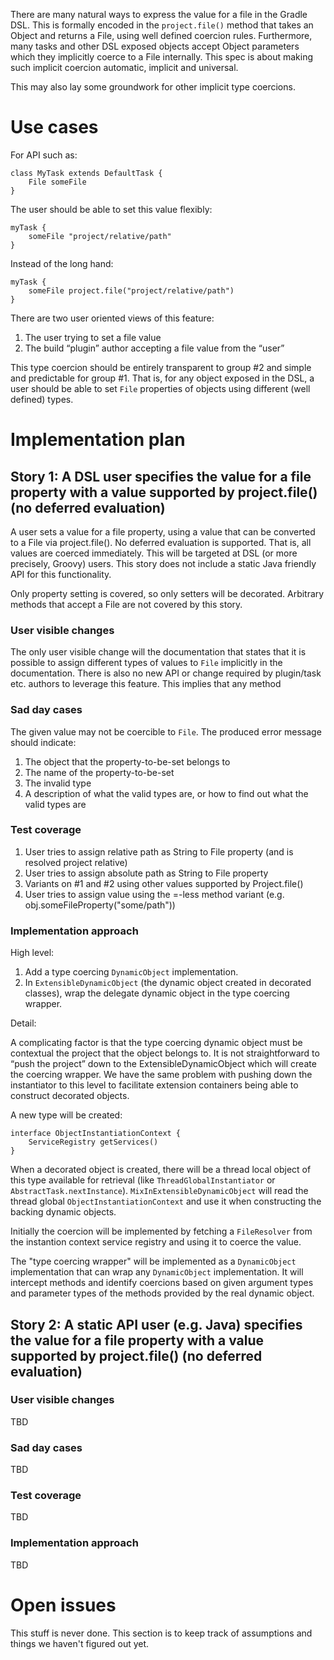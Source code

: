 There are many natural ways to express the value for a file in the Gradle DSL. This is formally encoded in the `project.file()`
method that takes an Object and returns a File, using well defined coercion rules. Furthermore, many tasks and other DSL exposed
objects accept Object parameters which they implicitly coerce to a File internally. This spec is about making such implicit coercion
automatic, implicit and universal.

This may also lay some groundwork for other implicit type coercions.

# Use cases

For API such as:

    class MyTask extends DefaultTask {
        File someFile
    }

The user should be able to set this value flexibly:

    myTask {
        someFile "project/relative/path"
    }

Instead of the long hand:

    myTask {
        someFile project.file("project/relative/path")
    }

There are two user oriented views of this feature:

1. The user trying to set a file value
2. The build “plugin” author accepting a file value from the “user”

This type coercion should be entirely transparent to group #2 and simple and predictable for group #1. That is, for any object exposed
in the DSL, a user should be able to set `File` properties of objects using different (well defined) types.

# Implementation plan

## Story 1: A DSL user specifies the value for a file property with a value supported by project.file() (no deferred evaluation)

A user sets a value for a file property, using a value that can be converted to a File via project.file(). No deferred evaluation is supported.
That is, all values are coerced immediately. This will be targeted at DSL (or more precisely, Groovy) users. This story does
not include a static Java friendly API for this functionality.

Only property setting is covered, so only setters will be decorated. Arbitrary methods that accept a File are not covered by this story.

### User visible changes

The only user visible change will the documentation that states that it is possible to assign different types of values to
`File` implicitly in the documentation. There is also no new API or change required by plugin/task etc. authors to leverage this
feature. This implies that any method 

### Sad day cases

The given value may not be coercible to `File`. The produced error message should indicate:

1. The object that the property-to-be-set belongs to
2. The name of the property-to-be-set
3. The invalid type
4. A description of what the valid types are, or how to find out what the valid types are

### Test coverage

1. User tries to assign relative path as String to File property (and is resolved project relative)
2. User tries to assign absolute path as String to File property
3. Variants on #1 and #2 using other values supported by Project.file()
4. User tries to assign value using the =-less method variant (e.g. obj.someFileProperty("some/path"))

### Implementation approach

High level:

1. Add a type coercing `DynamicObject` implementation.
2. In `ExtensibleDynamicObject` (the dynamic object created in decorated classes), wrap the delegate dynamic object in the type coercing wrapper.

Detail:

A complicating factor is that the type coercing dynamic object must be contextual the project that the object belongs to.
It is not straightforward to “push the project” down to the ExtensibleDynamicObject which will create the coercing wrapper.
We have the same problem with pushing down the instantiator to this level to facilitate extension containers being able to
construct decorated objects.

A new type will be created:

    interface ObjectInstantiationContext {
        ServiceRegistry getServices()
    }

When a decorated object is created, there will be a thread local object of this type available for retrieval (like `ThreadGlobalInstantiator`
or `AbstractTask.nextInstance`). `MixInExtensibleDynamicObject` will read the thread global `ObjectInstantiationContext` and use it when constructing
the backing dynamic objects.

Initially the coercion will be implemented by fetching a `FileResolver` from the instantion context service registry and using it to coerce the value.

The "type coercing wrapper" will be implemented as a `DynamicObject` implementation that can wrap any `DynamicObject` implementation. It will intercept methods and identify coercions based on given argument types and parameter types of the methods provided by the real dynamic object. 

## Story 2: A static API user (e.g. Java) specifies the value for a file property with a value supported by project.file() (no deferred evaluation)

### User visible changes

TBD

### Sad day cases

TBD

### Test coverage

TBD

### Implementation approach

TBD

# Open issues

This stuff is never done. This section is to keep track of assumptions and things we haven't figured out yet.